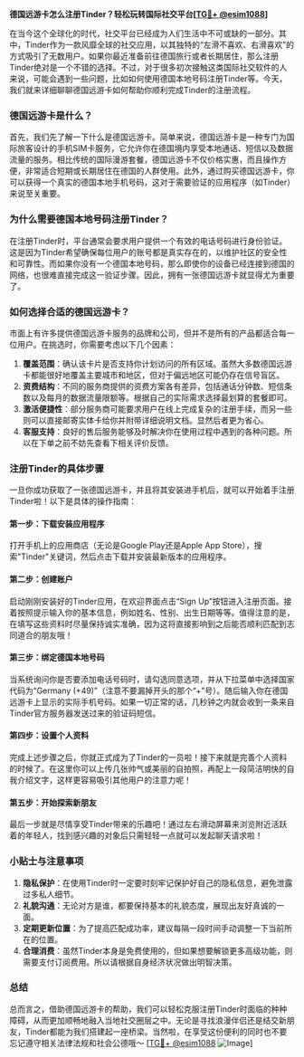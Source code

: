 **德国远游卡怎么注册Tinder？轻松玩转国际社交平台[[TG💪+ @esim1088](https://t.me/s/esim1088)]**

在当今这个全球化的时代，社交平台已经成为人们生活中不可或缺的一部分。其中，Tinder作为一款风靡全球的社交应用，以其独特的“左滑不喜欢、右滑喜欢”的方式吸引了无数用户。如果你最近准备前往德国旅行或者长期居住，那么注册Tinder绝对是一个不错的选择。不过，对于很多初次接触这类国际社交软件的人来说，可能会遇到一些问题，比如如何使用德国本地号码注册Tinder等。今天，我们就来详细聊聊德国远游卡如何帮助你顺利完成Tinder的注册流程。

### 德国远游卡是什么？

首先，我们先了解一下什么是德国远游卡。简单来说，德国远游卡是一种专门为国际旅客设计的手机SIM卡服务，它允许你在德国境内享受本地通话、短信以及数据流量的服务。相比传统的国际漫游套餐，德国远游卡不仅价格实惠，而且操作方便，非常适合短期或长期居住在德国的人群使用。此外，通过购买德国远游卡，你可以获得一个真实的德国本地手机号码，这对于需要验证的应用程序（如Tinder）来说至关重要。

### 为什么需要德国本地号码注册Tinder？

在注册Tinder时，平台通常会要求用户提供一个有效的电话号码进行身份验证。这是因为Tinder希望确保每位用户的账号都是真实存在的，以维护社区的安全性和可靠性。而如果你没有一个德国本地号码，那么即使你的设备已经连接到德国的网络，也很难直接完成这一验证步骤。因此，拥有一张德国远游卡就显得尤为重要了。

### 如何选择合适的德国远游卡？

市面上有许多提供德国远游卡服务的品牌和公司，但并不是所有的产品都适合每一位用户。在挑选时，你需要考虑以下几个因素：

1. **覆盖范围**：确认该卡片是否支持你计划访问的所有区域。虽然大多数德国远游卡都能很好地覆盖主要城市和地区，但对于偏远地区可能仍存在信号盲区。
2. **资费结构**：不同的服务商提供的资费方案各有差异，包括通话分钟数、短信条数以及每月的数据流量限额等。根据自己的实际需求选择最划算的套餐即可。
3. **激活便捷性**：部分服务商可能要求用户在线上完成复杂的注册手续，而另一些则可以直接邮寄实体卡给你并附带详细说明文档。显然后者更为省心。
4. **客服支持**：良好的售后服务能够及时解决你在使用过程中遇到的各种问题。所以在下单之前不妨先查看下相关评价反馈。

### 注册Tinder的具体步骤

一旦你成功获取了一张德国远游卡，并且将其安装进手机后，就可以开始着手注册Tinder啦！以下是具体的操作指南：

#### 第一步：下载安装应用程序
打开手机上的应用商店（无论是Google Play还是Apple App Store），搜索"Tinder"关键词，然后点击下载并安装最新版本的应用程序。

#### 第二步：创建账户
启动刚刚安装好的Tinder应用，在欢迎界面点击“Sign Up”按钮进入注册页面。接着按照提示输入你的基本信息，例如姓名、性别、出生日期等等。值得注意的是，在填写这些资料时尽量保持诚实准确，因为这将直接影响到之后能否顺利匹配到志同道合的朋友哦！

#### 第三步：绑定德国本地号码
当系统询问你是否要添加电话号码时，请勾选同意选项，并从下拉菜单中选择国家代码为“Germany (+49)”（注意不要漏掉开头的那个“+”号）。随后输入你在德国远游卡上显示的实际手机号码。如果一切正常的话，几秒钟之内就会收到一条来自Tinder官方服务器发送过来的验证码短信。

#### 第四步：设置个人资料
完成上述步骤之后，你就正式成为了Tinder的一员啦！接下来就是完善个人资料的时候了。在这里你可以上传几张帅气或美丽的自拍照，再配上一段简洁明快的自我介绍文字，这样更容易吸引其他用户的注意力呢！

#### 第五步：开始探索新朋友
最后一步就是尽情享受Tinder带来的乐趣吧！通过左右滑动屏幕来浏览附近活跃着的年轻人，找到感兴趣的对象后只需轻轻一点就可以发起聊天请求啦！

### 小贴士与注意事项

1. **隐私保护**：在使用Tinder时一定要时刻牢记保护好自己的隐私信息，避免泄露过多私人细节。
2. **礼貌沟通**：无论对方是谁，都要保持基本的礼貌态度，展现出友好真诚的一面。
3. **定期更新位置**：为了提高匹配成功率，建议每隔一段时间手动调整一下当前所在的位置。
4. **合理消费**：虽然Tinder本身是免费使用的，但如果想要解锁更多高级功能，则需要支付订阅费用。所以请根据自身经济状况做出明智决策。

### 总结

总而言之，借助德国远游卡的帮助，我们可以轻松克服注册Tinder时面临的种种障碍，从而更加顺畅地融入当地社交圈层之中。无论是寻找浪漫伴侣还是结交新朋友，Tinder都能为我们搭建起一座桥梁。当然啦，在享受这份便利的同时也不要忘记遵守相关法律法规和社会公德哦～ [[TG💪+ @esim1088](https://t.me/s/esim1088) ![Image](https://i.postimg.cc/4NQfJmqS/Snipaste-2025-05-13-00-14-12.png)]
